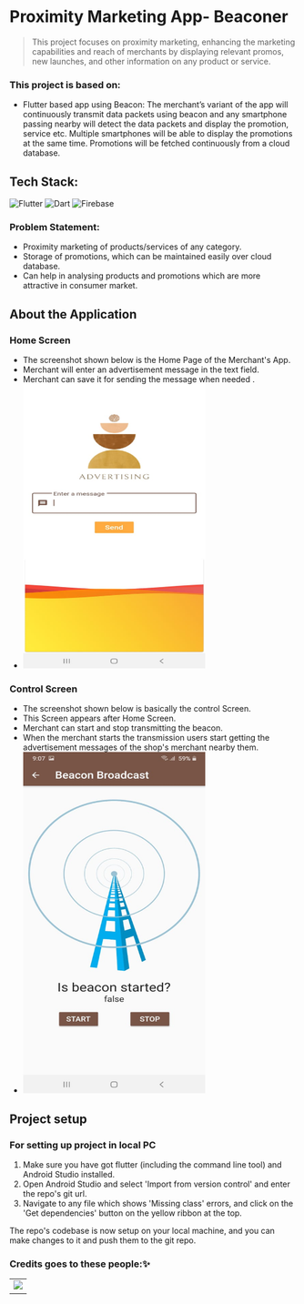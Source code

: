 # Proximity Marketing App- Beaconer
>This project focuses on proximity marketing, enhancing the marketing capabilities and reach of merchants by displaying relevant promos, new launches, and other information on any product or service.
### This project is based on:
* Flutter based app using Beacon:  The merchant’s variant of the app will continuously transmit data packets using beacon and any smartphone passing nearby will detect the data packets and display the promotion, service etc.  Multiple smartphones will be able to display the promotions at the same time. Promotions will be fetched continuously from a cloud database.
## Tech Stack:
<img alt="Flutter" src="https://img.shields.io/badge/Flutter%20-%2302569B.svg?&style=for-the-badge&logo=Flutter&logoColor=white" />	<img alt="Dart" src="https://img.shields.io/badge/dart-%230175C2.svg?&style=for-the-badge&logo=dart&logoColor=white"/>  <img alt="Firebase" src="https://img.shields.io/badge/firebase%20-%23039BE5.svg?&style=for-the-badge&logo=firebase"/>	

### Problem Statement:
* Proximity marketing of products/services of any category.
* Storage of promotions, which can be maintained easily over cloud database.
* Can help in analysing products and promotions which are more attractive in consumer market.

## About the Application

### Home Screen
* The screenshot shown below is the Home Page of the Merchant's App.<br/>
* Merchant will enter an advertisement message in the text field. <br/>
* Merchant can save it for sending the message when needed . <br/>
* <img src="homescreen.jpeg" width="320" height="500">

### Control Screen
* The screenshot shown below  is basically the control Screen.<br/>
* This Screen appears after Home Screen. <br/>
* Merchant can start and stop transmitting the beacon. <br/>
* When the merchant starts the transmission users start getting the advertisement messages of the shop's merchant nearby them.<br/>
* <img src="secondroute.jpeg" width="320" height="600">



## Project setup
### For setting up project in local PC
1. Make sure you have got flutter (including the command line tool) and Android Studio installed.
2. Open Android Studio and select 'Import from version control' and enter the repo's git url.
3. Navigate to any file which shows 'Missing class' errors, and click on the 'Get dependencies' button
   on the yellow ribbon at the top.

The repo's codebase is now setup on your local machine, and you can make changes to it and push them to the git repo.

### Credits goes to these people:✨
<table>
	<tr>
		<td>
   <a href="https://github.com/Coding-Owls/Sender/graphs/contributors">
  <img src="https://contrib.rocks/image?repo=Coding-Owls/Sender" />
</a>
	</td>
	</tr>
</table>
